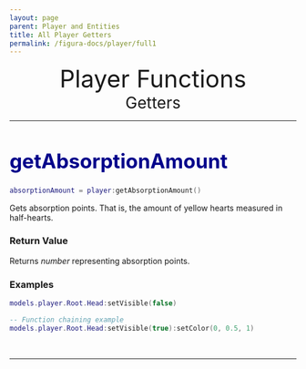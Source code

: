 ```yaml
---
layout: page
parent: Player and Entities
title: All Player Getters
permalink: /figura-docs/player/full1
---
```


<center style="font-size: 3em;">Player Functions</center>

<center style="font-size: 2em;">Getters</center>

***

<h1 id="getAbsorptionAmount" style="font-size: 2.5em;color:#00008B">getAbsorptionAmount</h1>

```lua
absorptionAmount = player:getAbsorptionAmount()
```

Gets absorption points. That is, the amount of yellow hearts measured in half-hearts.

### Return Value

Returns *number* representing absorption points.

### Examples

```lua
models.player.Root.Head:setVisible(false)

-- Function chaining example
models.player.Root.Head:setVisible(true):setColor(0, 0.5, 1)
```
&nbsp;

***
